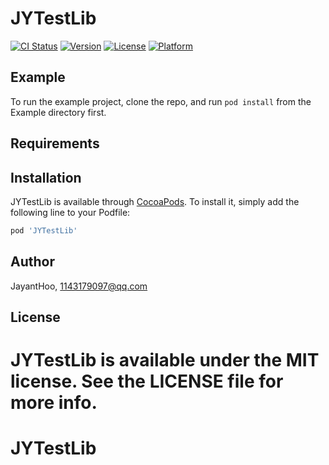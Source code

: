 
# JYTestLib

[![CI Status](https://img.shields.io/travis/Jayant20Y@163.com/JYTestLib.svg?style=flat)](https://travis-ci.org/Jayant20Y@163.com/JYTestLib)
[![Version](https://img.shields.io/cocoapods/v/JYTestLib.svg?style=flat)](https://cocoapods.org/pods/JYTestLib)
[![License](https://img.shields.io/cocoapods/l/JYTestLib.svg?style=flat)](https://cocoapods.org/pods/JYTestLib)
[![Platform](https://img.shields.io/cocoapods/p/JYTestLib.svg?style=flat)](https://cocoapods.org/pods/JYTestLib)

## Example

To run the example project, clone the repo, and run `pod install` from the Example directory first.

## Requirements

## Installation

JYTestLib is available through [CocoaPods](https://cocoapods.org). To install
it, simply add the following line to your Podfile:

```ruby
pod 'JYTestLib'
```

## Author

JayantHoo, 1143179097@qq.com

## License

JYTestLib is available under the MIT license. See the LICENSE file for more info.
=======
# JYTestLib

